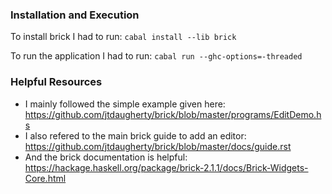 ### Installation and Execution
To install brick I had to run:
`cabal install --lib brick`

To run the application I had to run:
`cabal run --ghc-options=-threaded`

### Helpful Resources
- I mainly followed the simple example given here:
<https://github.com/jtdaugherty/brick/blob/master/programs/EditDemo.hs>
- I also refered to the main brick guide to add an editor: <https://github.com/jtdaugherty/brick/blob/master/docs/guide.rst>
- And the brick documentation is helpful: <https://hackage.haskell.org/package/brick-2.1.1/docs/Brick-Widgets-Core.html>



